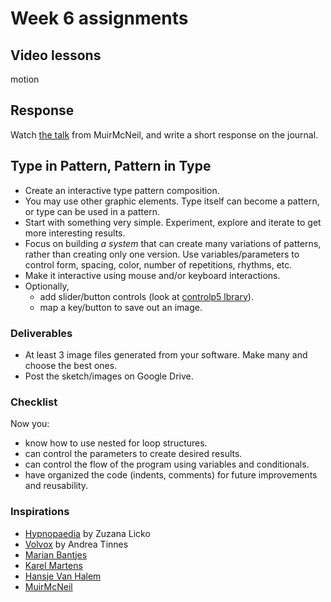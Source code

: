 # Week 6 assignments

## Video lessons

motion


## Response
Watch [the talk](http://www.typotalks.com/videos/muir-mcneil-2/) from MuirMcNeil, and write a short response on the journal.


## Type in Pattern, Pattern in Type

- Create an interactive type pattern composition.
- You may use other graphic elements. Type itself can become a pattern, or type can be used in a pattern.
- Start with something very simple. Experiment, explore and iterate to get more interesting results.
- Focus on building *a system* that can create many variations of patterns, rather than creating only one version. Use variables/parameters to control form, spacing, color, number of repetitions, rhythms, etc.
- Make it interactive using mouse and/or keyboard interactions. 
- Optionally,
  - add slider/button controls (look at [controlp5 lbrary](http://www.sojamo.de/libraries/controlP5/)).
  - map a key/button to save out an image.

### Deliverables
- At least 3 image files generated from your software. Make many and choose the best ones.
- Post the sketch/images on Google Drive.


### Checklist
Now you:
  - know how to use nested for loop structures.
  - can control the parameters to create desired results.
  - can control the flow of the program using variables and conditionals.
  - have organized the code (indents, comments) for future improvements and reusability.

### Inspirations
- [Hypnopaedia](http://www.emigre.com/EFfeature.php?di=98) by Zuzana Licko
- [Volvox](http://www.typecuts.com/fonts_view.php?f=8) by Andrea Tinnes
- [Marian Bantjes](http://bantjes.com/work/category/portfolio/)
- [Karel Martens](https://www.google.com/search?q=karel+martens&source=lnms&tbm=isch&sa=X&ved=0ahUKEwiOgJnN2o3SAhVI-GMKHa_FCxkQ_AUICCgB)
- [Hansje Van Halem](http://hansje.net)
- [MuirMcNeil](http://muirmcneil.com)
